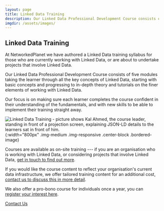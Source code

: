 ```yaml
---
layout: page
title: Linked Data Training
description: Our Linked Data Professional Development Course consists of five modules taking the learner through all the key concepts of Linked Data
imgdir:	/assets/images/
---
```


## Linked Data Training

At NetworkedPlanet we have authored a Linked Data training syllabus for those who are currently working with Linked Data, or are about to undertake projects that involve Linked Data.

Our Linked Data Professional Development Course consists of five modules taking the learner through all the key concepts of Linked Data, starting with basic concepts and progressing to in-depth theory and tutorials on the finer elements of working with Linked Data.

Our focus is on making sure each learner completes the course confident in their understanding of the fundamentals, and with new skills to be able to implement their training straight away.

![Linked Data Training - picture shows Kal Ahmed, the course leader, standing in front of a projection screen, explaining JSON-LD details to the learners sat in front of him.]({{page.imgdir}}np-training.jpg){:width="800px" .img-medium .img-responsive .center-block .bordered-image}

Courses are available as on-site training --- if you are an organisation who is working with Linked Data, or considering projects that involve Linked Data, [get in touch to find out more](/contact "contact us").
 
If you would like the course content to reflect your organisation's current data infrastructure, we offer tailored training content for an additional cost, [contact us to discuss this in more detail](/contact "contact us").

We also offer a pro-bono course for individuals once a year, you can [register your interest here](https://goo.gl/forms/2CoFmQeczy0uo7Lm2 "complete a google form of more details about you to register your interest for the next pro-bono course").


<div class="text-center">
    <a class="pointer-button arrow text-left" href="/contact">Contact Us</a>
</div>